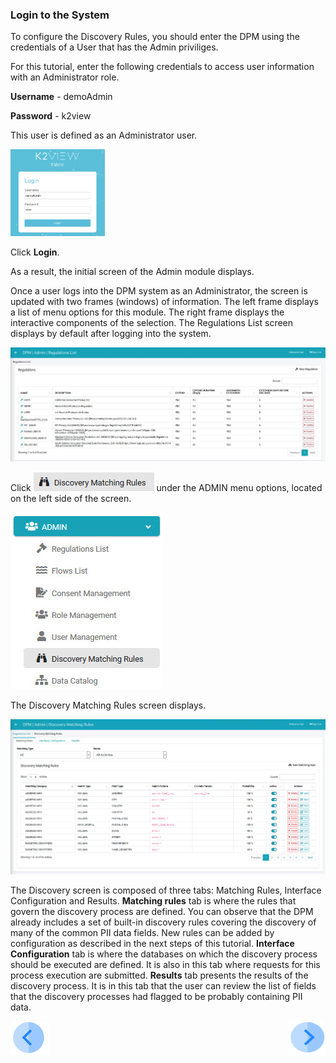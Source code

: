 ### Login to the System

To configure the Discovery Rules, you should enter the DPM using the credentials of a User that has the Admin priviliges. 

For this tutorial, enter the following credentials to access user information with an Administrator role.

**Username** - demoAdmin

**Password** - k2view

This user is defined as an Administrator user. 

<img src="../images/01_DSAR_Login_Admin.png" width="30%" height="30%">

Click **Login**. 

As a result, the initial screen of the Admin module displays. 

Once a user logs into the DPM system as an Administrator, the screen is updated with two frames (windows) of information. The left frame displays a list of menu options for this module. The right frame displays the interactive components of the selection. The Regulations List screen displays by default after logging into the system.

![image](../images/08_22_Consent_AdminLanding.jpg)   

Click ![image](../images/ICON_Discovery2.jpg) under the ADMIN menu options, located on the left side of the screen. 

![image](../images/08_1_Discovery_LeftPanel.jpg)

The Discovery Matching Rules screen displays.

![image](../images/08_12_Discovery_RulesTab.jpg)

The Discovery screen is composed of three tabs: Matching Rules, Interface Configuration and Results. 
**Matching rules** tab is where the rules that govern the discovery process are defined. You can observe that the DPM already includes a set of built-in discovery rules covering the discovery of many of the common PII data fields. New rules can be added by configuration as described in the next steps of this tutorial.
**Interface Configuration** tab is where the databases on which the discovery process should be executed are defined. It is also in this tab where requests for this process execution are submitted. 
**Results** tab presents the results of the discovery process. It is in this tab that the user can review the list of fields that the discovery processes had flagged to be probably containing PII data.  



[![Previous](../images/Previous.png)]( 03_01_Discovery_Tutorial.md)[<img align="right" width="60" height="54" src="../images/Next.png">](03_03_01_Discovery_NewMatchingRule_Landing.md)
